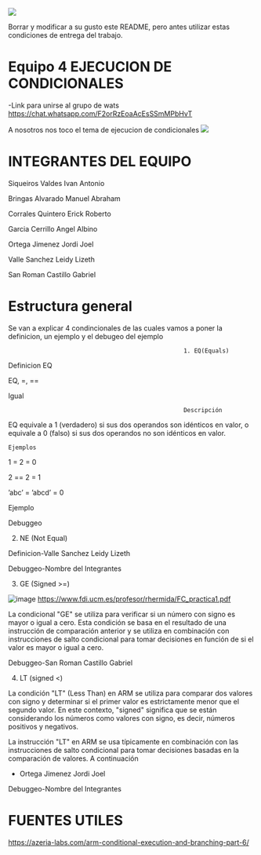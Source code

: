![](https://s3.amazonaws.com/videos.pentesteracademy.com/videos/badges/low/arm-assembly.png)

Borrar y modificar a su gusto este README, pero antes utilizar estas condiciones de entrega del trabajo.

# Equipo 4 EJECUCION DE CONDICIONALES

-Link para  unirse al grupo de wats
https://chat.whatsapp.com/F2orRzEoaAcEsSSmMPbHvT

A nosotros nos toco el tema de ejecucion de condicionales
![](https://i.imgur.com/Ro3FCuD.png)


# INTEGRANTES DEL EQUIPO
Siqueiros Valdes Ivan Antonio

Bringas Alvarado Manuel Abraham

Corrales Quintero Erick Roberto

Garcia Cerrillo Angel Albino

Ortega Jimenez Jordi Joel

Valle Sanchez Leidy Lizeth

San Roman Castillo Gabriel

# Estructura general
Se van a explicar 4 condincionales de las cuales vamos a poner la definicion, un ejemplo y el debugeo del ejemplo

                                                      1. EQ(Equals)

  Definicion EQ
 
EQ, =, ==

Igual

                                                      Descripción

EQ equivale a 1 (verdadero) si sus dos operandos son idénticos en valor, o equivale a 0 (falso) si sus dos operandos no son idénticos en valor.

    Ejemplos
       
1 = 2 = 0

2 == 2 = 1

’abc’ = ’abcd’ = 0

Ejemplo



  Debuggeo

2. NE (Not Equal)

  Definicion-Valle Sanchez Leidy Lizeth

  Debuggeo-Nombre del Integrantes

3. GE (Signed >=)

![image](https://github.com/tectijuana/armexpos-duran-duran/assets/99369099/508969b6-0bca-4987-8c9d-6184fcaa0918)
https://www.fdi.ucm.es/profesor/rhermida/FC_practica1.pdf

  La condicional "GE" se utiliza para verificar si un número con signo es mayor o igual a cero. Esta condición se basa en el 
  resultado de una instrucción de comparación anterior y se utiliza en combinación con instrucciones de salto condicional
  para tomar decisiones en función de si el valor es mayor o igual a cero.


  Debuggeo-San Roman Castillo Gabriel

4. LT (signed <)

  La condición "LT" (Less Than) en ARM se utiliza para comparar dos valores con signo y determinar si el primer valor 
  es estrictamente menor que el segundo valor. En este contexto, "signed" significa que se 
  están considerando los números como valores con signo, es decir, números positivos y negativos.

  La instrucción "LT" en ARM se usa típicamente en combinación con las instrucciones de salto condicional para 
  tomar decisiones basadas en la comparación de valores. A continuación
  - Ortega Jimenez Jordi Joel

  Debuggeo-Nombre del Integrantes

# FUENTES UTILES
https://azeria-labs.com/arm-conditional-execution-and-branching-part-6/
